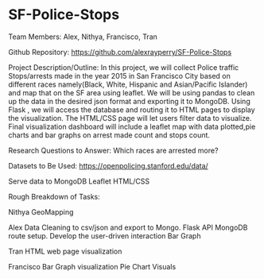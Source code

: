 # SF-Police-Stops
Team Members: Alex, Nithya, Francisco, Tran

Github Repository: https://github.com/alexrayperry/SF-Police-Stops

Project Description/Outline: In this project, we will collect Police traffic Stops/arrests made in the year 2015 in San Francisco City based on different races namely(Black, White, Hispanic and Asian/Pacific Islander) and map that on the SF area using leaflet. We will be using pandas to clean up the data in the desired json format and exporting it to MongoDB. Using Flask , we will access the database and routing it to HTML pages to display the visualization. The HTML/CSS page will let users filter data to visualize. Final visualization dashboard will include a leaflet map with data plotted,pie charts and bar graphs on arrest made count and stops count.

Research Questions to Answer: Which races are arrested more?

Datasets to Be Used: https://openpolicing.stanford.edu/data/

Serve data to MongoDB Leaflet HTML/CSS

Rough Breakdown of Tasks:

Nithya GeoMapping

Alex Data Cleaning to csv/json and export to Mongo. Flask API MongoDB route setup. Develop the user-driven interaction Bar Graph

Tran HTML web page visualization

Francisco Bar Graph visualization Pie Chart Visuals
